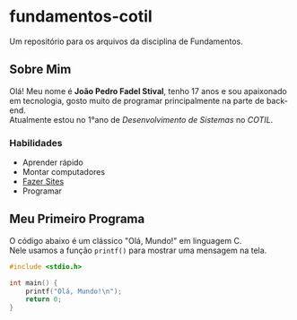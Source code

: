 # fundamentos-cotil
Um repositório para os arquivos da disciplina de Fundamentos.

## Sobre Mim

Olá! Meu nome é **João Pedro Fadel Stival**, tenho 17 anos e sou apaixonado em tecnologia, gosto muito de programar principalmente na parte de back-end.  
Atualmente estou no 1°ano de *Desenvolvimento de Sistemas* no *COTIL*.

### Habilidades

- Aprender rápido
- Montar computadores
- [Fazer Sites](https://mcoelho11.github.io)
- Programar

## Meu Primeiro Programa

O código abaixo é um clássico "Olá, Mundo!" em linguagem C.  
Nele usamos a função `printf()` para mostrar uma mensagem na tela.

```c
#include <stdio.h>

int main() {
    printf("Olá, Mundo!\n");
    return 0;
}

